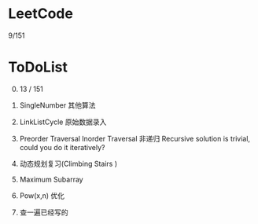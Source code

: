 LeetCode 
====================
9/151


ToDoList
====================
0. 13 / 151

1. SingleNumber 其他算法

2. LinkListCycle 原始数据录入

3. Preorder Traversal  Inorder Traversal  非递归  Recursive solution is trivial, could you do it iteratively?

4. 动态规划复习(Climbing Stairs )

5. Maximum Subarray

6. Pow(x,n)  优化

7. 查一遍已经写的
